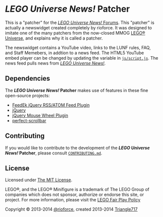 # _LEGO Universe News!_ Patcher #

This is a "patcher" for the [_LEGO Universe News!_ Forums](http://legouniversenews.forummotion.com/).
This "patcher" is actually a newswidget created completely by rioforce.
It was designed to imitate one of the many patchers from the now-closed MMOG [LEGO® Universe](http://universe.lego.com/en-us/default.aspx),
and explains why it is called a patcher.

The newswidget contains a YouTube video, links to the LUNF rules, FAQ, and Staff Memebers, in addtion to a news feed.
The HTML5 YouTube embed player can be changed by updating the variable in [`js/script.js`](js/script.js).
The news feed pulls news from [_LEGO Universe News!_](http://legouniversenews.wordpress.com/).
## Dependencies ##

The **_LEGO Universe News!_ Patcher** makes use of features in these fine open-source projects:

* [FeedEk jQuery RSS/ATOM Feed Plugin](https://github.com/enginkizil/FeedEk#readme)
* [jQuery](https://jquery.com/)
* [jQuery Mouse Wheel Plugin](https://github.com/brandonaaron/jquery-mousewheel#readme)
* [perfect-scrollbar](https://github.com/noraesae/perfect-scrollbar#readme)

## Contributing ##

If you would like to contribute to the development of the **_LEGO Universe News!_ Patcher**,
please consult [`CONTRIBUTING.md`](CONTRIBUTING.md).

## License ##

Licensed under [The MIT License](http://opensource.org/licenses/MIT).

LEGO®, and the LEGO® Minifigure is a trademark of The LEGO Group of companies which does not sponsor, authorize or endorse this site, or project. For more information, please visit the [LEGO Fair Play Policy](http://aboutus.lego.com/en-us/legal-notice/fair-play/)

Copyright :copyright: 2013-2014 [@rioforce](https://github.com/rioforce/), created 2013-2014 [Triangle717](https://github.com/le717/)
